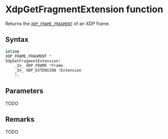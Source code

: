 # XdpGetFragmentExtension function

Returns the [`XDP_FRAME_FRAGMENT`](XDP_FRAME_FRAGMENT.md) of an XDP frame.

## Syntax

```C
inline
XDP_FRAME_FRAGMENT *
XdpGetFragmentExtension(
    _In_ XDP_FRAME *Frame,
    _In_ XDP_EXTENSION *Extension
    );
```

## Parameters

TODO

## Remarks

TODO
